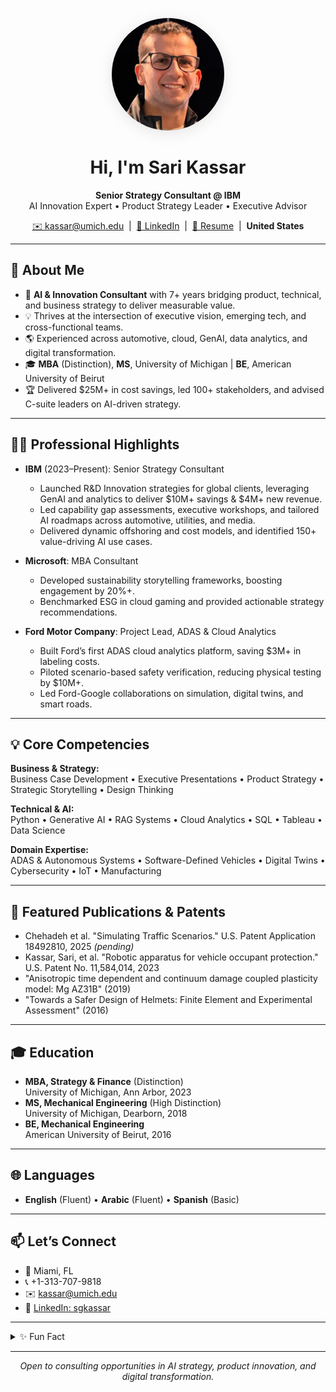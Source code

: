 <!-- Banner -->
<p align="center">
  <img src="https://github.com/sareegpt/sarikassar/raw/main/sari-kassar.jpg" alt="Sari Kassar Headshot" width="180" style="border-radius:50%; box-shadow:0 4px 24px rgba(0,0,0,0.10);" />
</p>

<h1 align="center">Hi, I'm Sari Kassar</h1>
<p align="center">
  <b>Senior Strategy Consultant @ IBM</b><br>
  AI Innovation Expert • Product Strategy Leader • Executive Advisor
</p>
<p align="center">
  <a href="mailto:kassar@umich.edu">✉️ kassar@umich.edu</a> &nbsp;|&nbsp;
  <a href="https://linkedin.com/in/sgkassar" target="_blank">🔗 LinkedIn</a> &nbsp;|&nbsp;
  <a href="Sari_Kassar_Resume.pdf" target="_blank">📄 Resume</a> &nbsp;|&nbsp;
  <b>United States</b>
</p>

---

## 🚀 About Me

- 🤖 **AI & Innovation Consultant** with 7+ years bridging product, technical, and business strategy to deliver measurable value.
- 💡 Thrives at the intersection of executive vision, emerging tech, and cross-functional teams.
- 🌎 Experienced across automotive, cloud, GenAI, data analytics, and digital transformation.
- 🎓 **MBA** (Distinction), **MS**, University of Michigan | **BE**, American University of Beirut
- 🏆 Delivered $25M+ in cost savings, led 100+ stakeholders, and advised C-suite leaders on AI-driven strategy.

---

## 👨‍💼 Professional Highlights

- **IBM** (2023–Present): Senior Strategy Consultant  
  - Launched R&D Innovation strategies for global clients, leveraging GenAI and analytics to deliver $10M+ savings & $4M+ new revenue.
  - Led capability gap assessments, executive workshops, and tailored AI roadmaps across automotive, utilities, and media.
  - Delivered dynamic offshoring and cost models, and identified 150+ value-driving AI use cases.

- **Microsoft**: MBA Consultant  
  - Developed sustainability storytelling frameworks, boosting engagement by 20%+.
  - Benchmarked ESG in cloud gaming and provided actionable strategy recommendations.

- **Ford Motor Company**: Project Lead, ADAS & Cloud Analytics  
  - Built Ford’s first ADAS cloud analytics platform, saving $3M+ in labeling costs.
  - Piloted scenario-based safety verification, reducing physical testing by $10M+.
  - Led Ford-Google collaborations on simulation, digital twins, and smart roads.

---

## 💡 Core Competencies

**Business & Strategy:**  
Business Case Development • Executive Presentations • Product Strategy • Strategic Storytelling • Design Thinking

**Technical & AI:**  
Python • Generative AI • RAG Systems • Cloud Analytics • SQL • Tableau • Data Science

**Domain Expertise:**  
ADAS & Autonomous Systems • Software-Defined Vehicles • Digital Twins • Cybersecurity • IoT • Manufacturing

---

## 📝 Featured Publications & Patents

- Chehadeh et al. "Simulating Traffic Scenarios." U.S. Patent Application 18492810, 2025 _(pending)_  
- Kassar, Sari, et al. "Robotic apparatus for vehicle occupant protection." U.S. Patent No. 11,584,014, 2023  
- "Anisotropic time dependent and continuum damage coupled plasticity model: Mg AZ31B" (2019)  
- "Towards a Safer Design of Helmets: Finite Element and Experimental Assessment" (2016)  

---

## 🎓 Education

- **MBA, Strategy & Finance** (Distinction)  
  University of Michigan, Ann Arbor, 2023
- **MS, Mechanical Engineering** (High Distinction)  
  University of Michigan, Dearborn, 2018
- **BE, Mechanical Engineering**  
  American University of Beirut, 2016

---

## 🌐 Languages

- **English** (Fluent) • **Arabic** (Fluent) • **Spanish** (Basic)

---

## 📫 Let’s Connect

- 📍 Miami, FL
- 📞 +1-313-707-9818
- ✉️ [kassar@umich.edu](mailto:kassar@umich.edu)
- 🔗 [LinkedIn: sgkassar](https://linkedin.com/in/sgkassar)

---

<details>
<summary>✨ Fun Fact</summary>
I love blending business storytelling with AI innovation, and am always up for a challenge—whether it’s launching a new tech product, mentoring teams, or exploring the best coffee spots in Miami!
</details>

---

<p align="center"><i>Open to consulting opportunities in AI strategy, product innovation, and digital transformation.</i></p>
